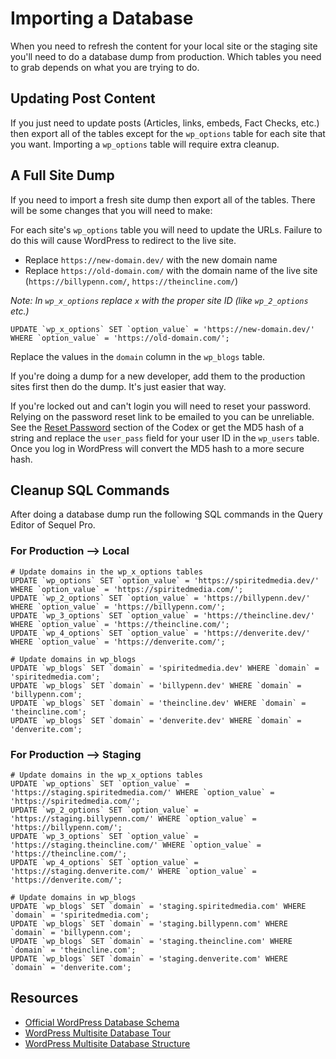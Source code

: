 # Importing a Database

When you need to refresh the content for your local site or the staging site you'll need to do a database dump from production. Which tables you need to grab depends on what you are trying to do.

## Updating Post Content

If you just need to update posts (Articles, links, embeds, Fact Checks, etc.) then export all of the tables except for the `wp_options` table for each site that you want. Importing a `wp_options` table will require extra cleanup.

## A Full Site Dump

If you need to import a fresh site dump then export all of the tables. There will be some changes that you will need to make:

For each site's `wp_options` table you will need to update the URLs. Failure to do this will cause WordPress to redirect to the live site.

 - Replace `https://new-domain.dev/` with the new domain name
 - Replace `https://old-domain.com/` with the domain name of the live site (`https://billypenn.com/`, `https://theincline.com/`)

_Note: In `wp_x_options` replace `x` with the proper site ID (like `wp_2_options` etc.)_

```
UPDATE `wp_x_options` SET `option_value` = 'https://new-domain.dev/' WHERE `option_value` = 'https://old-domain.com/';
```

Replace the values in the `domain` column in the `wp_blogs` table.

If you're doing a dump for a new developer, add them to the production sites first then do the dump. It's just easier that way.

If you're locked out and can't login you will need to reset your password. Relying on the password reset link to be emailed to you can be unreliable. See the [Reset Password](https://codex.wordpress.org/Resetting_Your_Password) section of the Codex or get the MD5 hash of a string and replace the `user_pass` field for your user ID in the `wp_users` table. Once you log in WordPress will convert the MD5 hash to a more secure hash.

## Cleanup SQL Commands

After doing a database dump run the following SQL commands in the Query Editor of Sequel Pro.

### For Production --> Local
```
# Update domains in the wp_x_options tables
UPDATE `wp_options` SET `option_value` = 'https://spiritedmedia.dev/' WHERE `option_value` = 'https://spiritedmedia.com/';
UPDATE `wp_2_options` SET `option_value` = 'https://billypenn.dev/' WHERE `option_value` = 'https://billypenn.com/';
UPDATE `wp_3_options` SET `option_value` = 'https://theincline.dev/' WHERE `option_value` = 'https://theincline.com/';
UPDATE `wp_4_options` SET `option_value` = 'https://denverite.dev/' WHERE `option_value` = 'https://denverite.com/';

# Update domains in wp_blogs
UPDATE `wp_blogs` SET `domain` = 'spiritedmedia.dev' WHERE `domain` = 'spiritedmedia.com';
UPDATE `wp_blogs` SET `domain` = 'billypenn.dev' WHERE `domain` = 'billypenn.com';
UPDATE `wp_blogs` SET `domain` = 'theincline.dev' WHERE `domain` = 'theincline.com';
UPDATE `wp_blogs` SET `domain` = 'denverite.dev' WHERE `domain` = 'denverite.com';
```

### For Production --> Staging
```
# Update domains in the wp_x_options tables
UPDATE `wp_options` SET `option_value` = 'https://staging.spiritedmedia.com/' WHERE `option_value` = 'https://spiritedmedia.com/';
UPDATE `wp_2_options` SET `option_value` = 'https://staging.billypenn.com/' WHERE `option_value` = 'https://billypenn.com/';
UPDATE `wp_3_options` SET `option_value` = 'https://staging.theincline.com/' WHERE `option_value` = 'https://theincline.com/';
UPDATE `wp_4_options` SET `option_value` = 'https://staging.denverite.com/' WHERE `option_value` = 'https://denverite.com/';

# Update domains in wp_blogs
UPDATE `wp_blogs` SET `domain` = 'staging.spiritedmedia.com' WHERE `domain` = 'spiritedmedia.com';
UPDATE `wp_blogs` SET `domain` = 'staging.billypenn.com' WHERE `domain` = 'billypenn.com';
UPDATE `wp_blogs` SET `domain` = 'staging.theincline.com' WHERE `domain` = 'theincline.com';
UPDATE `wp_blogs` SET `domain` = 'staging.denverite.com' WHERE `domain` = 'denverite.com';
```

## Resources
 - [Official WordPress Database Schema](https://codex.wordpress.org/Database_Description)
 - [WordPress Multisite Database Tour](https://deliciousbrains.com/wordpress-multisite-database-tour/)
 - [WordPress Multisite Database Structure](https://rudrastyh.com/wordpress-multisite/database-tutorial.html)
